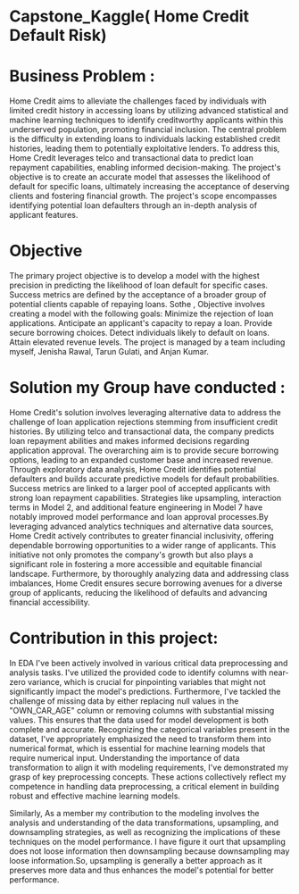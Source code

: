 # Capstone_Kaggle( Home Credit Default Risk)
# Business Problem :
Home Credit aims to alleviate the challenges faced by individuals with limited credit history in accessing loans by utilizing advanced statistical and machine learning techniques to identify creditworthy applicants within this underserved population, promoting financial inclusion. The central problem is the difficulty in extending loans to individuals lacking established credit histories, leading them to potentially exploitative lenders. To address this, Home Credit leverages telco and transactional data to predict loan repayment capabilities, enabling informed decision-making. The project's objective is to create an accurate model that assesses the likelihood of default for specific loans, ultimately increasing the acceptance of deserving clients and fostering financial growth. The project's scope encompasses identifying potential loan defaulters through an in-depth analysis of applicant features. 
# Objective
 The primary project objective is to develop a model with the highest precision in predicting the likelihood of loan default for specific cases. Success metrics are defined by the acceptance of a broader group of potential clients capable of repaying loans. Sothe , Objective involves creating a model with the following goals:
Minimize the rejection of loan applications.
Anticipate an applicant's capacity to repay a loan.
Provide secure borrowing choices.
Detect individuals likely to default on loans.
Attain elevated revenue levels.
The project is managed by a team including myself, Jenisha Rawal, Tarun Gulati, and Anjan Kumar.
# Solution my Group have conducted :
Home Credit's solution involves leveraging alternative data to address the challenge of loan application rejections stemming from insufficient credit histories. By utilizing telco and transactional data, the company predicts loan repayment abilities and makes informed decisions regarding application approval. The overarching aim is to provide secure borrowing options, leading to an expanded customer base and increased revenue. Through exploratory data analysis, Home Credit identifies potential defaulters and builds accurate predictive models for default probabilities. Success metrics are linked to a larger pool of accepted applicants with strong loan repayment capabilities. Strategies like upsampling, interaction terms in Model 2, and additional feature engineering in Model 7 have notably improved model performance and loan approval processes.By leveraging advanced analytics techniques and alternative data sources, Home Credit actively contributes to greater financial inclusivity, offering dependable borrowing opportunities to a wider range of applicants. This initiative not only promotes the company's growth but also plays a significant role in fostering a more accessible and equitable financial landscape. Furthermore, by thoroughly analyzing data and addressing class imbalances, Home Credit ensures secure borrowing avenues for a diverse group of applicants, reducing the likelihood of defaults and advancing financial accessibility.

# Contribution in this project:
In EDA I've been actively involved in various critical data preprocessing and analysis tasks. I've utilized the provided code to identify columns with near-zero variance, which is crucial for pinpointing variables that might not significantly impact the model's predictions. Furthermore, I've tackled the challenge of missing data by either replacing null values in the "OWN_CAR_AGE" column or removing columns with substantial missing values. This ensures that the data used for model development is both complete and accurate. Recognizing the categorical variables present in the dataset, I've appropriately emphasized the need to transform them into numerical format, which is essential for machine learning models that require numerical input. Understanding the importance of data transformation to align it with modeling requirements, I've demonstrated my grasp of key preprocessing concepts. These actions collectively reflect my competence in handling data preprocessing, a critical element in building robust and effective machine learning models.


Similarly, As a member my contribution to the modeling involves the analysis and understanding of the data transformations, upsampling, and downsampling strategies, as well as recognizing the implications of these techniques on the model performance.  I have figure it ourt that upsampling does not loose information then downsampling because downsampling may loose information.So, upsampling is generally a better approach as it preserves more data and thus enhances the model's potential for better performance.   
